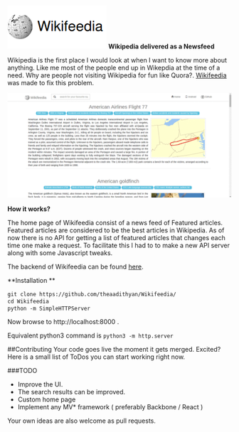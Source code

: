 ![Wikifeedia](https://github.com/TheAadithyan/Wikify/blob/master/static/wikifeedia.png) 
**Wikipedia delivered as a Newsfeed**

Wikipedia is the first place I would look at when I want to know more about anything. Like me most of the people end up in Wikepdia at the time of a need. Why are people not visiting Wikipedia for fun like Quora?. [Wikifeedia](http://wikifeedia.github.io) was made to fix this problem.  

![alt tag](https://github.com/TheAadithyan/Wikify/blob/master/gif.gif)

**How it works?**

The home page of Wikifeedia consist of a news feed of Featured articles. Featured articles are considered to be the best articles in Wikipedia. As of now there is no API for getting a list of featured articles that changes each time one make a request. To facilitate this I had to to make a new API server along with some Javascript tweaks.

The backend of Wikifeedia can be found [here](https://github.com/hackerkid/Wikifeedia-backend).

**Installation **
```
git clone https://github.com/theaadithyan/Wikifeedia/
cd Wikifeedia
python -m SimpleHTTPServer
```
Now browse to http://localhost:8000 . 

Equivalent python3 command is `python3 -m http.server` 


##Contributing
Your code goes live the moment it gets merged. Excited? Here is a small list of ToDos you can start working right now. 

###TODO
* Improve the UI.
* The search results can be improved.
* Custom home page
* Implement any MV* framework ( preferably Backbone / React )

Your own ideas are also welcome as pull requests. 
